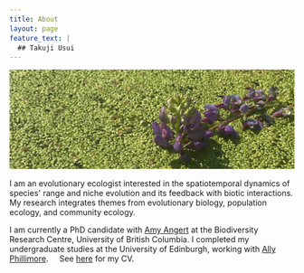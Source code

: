 ```yaml
---
title: About  
layout: page
feature_text: |
  ## Takuji Usui
---
```

![duckweed](images/duck-crop.jpg)


I am an evolutionary ecologist interested in the spatiotemporal dynamics of species' range and niche evolution and its feedback with biotic interactions. My research integrates themes from evolutionary biology, population ecology, and community ecology.

I am currently a PhD candidate with [Amy Angert](https://angert.github.io/people.html) at the Biodiversity Research Centre, University of British Columbia. I completed my undergraduate studies at the University of Edinburgh, working with [Ally Phillimore](http://phillimore.bio.ed.ac.uk/home).
&nbsp;
&nbsp;
See [here](https://github.com/takujiusui/takujiusui.github.io/blob/main/TakujiUsuiCV_2021.pdf) for my CV.
